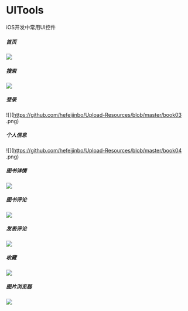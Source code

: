 # UITools
iOS开发中常用UI控件

##### 首页
![](https://github.com/hefeijinbo/Upload-Resources/blob/master/book01.png)

##### 搜索
![](https://github.com/hefeijinbo/Upload-Resources/blob/master/book02.png)

##### 登录
![](https://github.com/hefeijinbo/Upload-Resources/blob/master/book03	.png)

##### 个人信息
![](https://github.com/hefeijinbo/Upload-Resources/blob/master/book04	.png)

##### 图书详情
![](https://github.com/hefeijinbo/Upload-Resources/blob/master/book05.png)

##### 图书评论
![](https://github.com/hefeijinbo/Upload-Resources/blob/master/book06.png)

##### 发表评论
![](https://github.com/hefeijinbo/Upload-Resources/blob/master/book07.png)

##### 收藏
![](https://github.com/hefeijinbo/Upload-Resources/blob/master/book08.png)

##### 图片浏览器
![](https://github.com/hefeijinbo/Upload-Resources/blob/master/book09.png)
